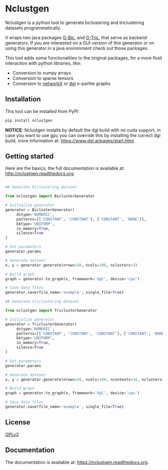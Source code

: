
# Nclustgen

Nclustgen is a python tool to generate biclustering and triclustering datasets programmatically.

It wraps two java packages [G-Bic](https://github.com/jplobo1313/G-Bic), and
[G-Tric](https://github.com/jplobo1313/G-Bic), that serve as backend generators. If you are interested on a GUI version
of this generator or on using this generator in a java environment check out those packages.

This tool adds some functionalities to the original packages, for a more fluid interaction with python libraries, like:

* Conversion to numpy arrays
* Conversion to sparse tensors
* Conversion to [networkX](https://networkx.org/) or [dgl](https://www.dgl.ai/) n-partite graphs

## Installation

This tool can be installed from PyPI:

```sh
pip install nclustgen
```

**NOTICE**: Nclustgen installs by default the dgl build with no cuda support, in case you want to use gpu you can override this
by installing the correct dgl build, more information at: https://www.dgl.ai/pages/start.html.

## Getting started

Here are the basics, the full documentation is available at: http://nclustgen.readthedocs.org.

```python

## Generate biclustering dataset

from nclustgen import BiclusterGenerator

# Initialize generator
generator = BiclusterGenerator(
     dstype='NUMERIC',
     patterns=[['CONSTANT', 'CONSTANT'], ['CONSTANT', 'NONE']],
     bktype='UNIFORM',
     in_memory=True,
     silence=True
)

# Get parameters
generator.params

# Generate dataset
x, y = generator.generate(nrows=50, ncols=100, nclusters=3)

# Build graph
graph = generator.to_graph(x, framework='dgl', device='cpu')

# Save data files
generator.save(file_name='example', single_file=True)

## Generate triclustering dataset

from nclustgen import TriclusterGenerator

# Initialize generator
generator = TriclusterGenerator(
     dstype='NUMERIC',
     patterns=[['CONSTANT', 'CONSTANT', 'CONSTANT'], ['CONSTANT', 'NONE', 'NONE']],
     bktype='UNIFORM',
     in_memory=True,
     silence=True
)

# Get parameters
generator.params

# Generate dataset
x, y = generator.generate(nrows=50, ncols=100, ncontexts=10, nclusters=25)

# Build graph
graph = generator.to_graph(x, framework='dgl', device='cpu')

# Save data files
generator.save(file_name='example', single_file=True)
```

## License
[GPLv3](LICENSE)

## Documentation
The documentation is available at: https://nclustgen.readthedocs.org.

